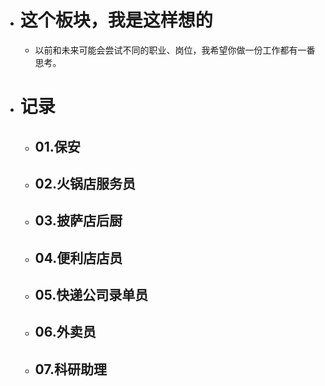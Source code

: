 - # 这个板块，我是这样想的
	- 以前和未来可能会尝试不同的职业、岗位，我希望你做一份工作都有一番思考。
- # 记录
	- ## 01.保安
	- ## 02.火锅店服务员
	- ## 03.披萨店后厨
	- ## 04.便利店店员
	- ## 05.快递公司录单员
	- ## 06.外卖员
	- ## 07.科研助理